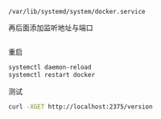 `/var/lib/systemd/system/docker.service`

再后面添加监听地址与端口

```ExecStart=/usr/bin/dockerd -H fd:// --containerd=/run/containerd/containerd.sock -H tcp://0.0.0.0:2375
```

重启

```bash
systemctl daemon-reload
systemctl restart docker
```

测试

```bash
curl -XGET http://localhost:2375/version
```